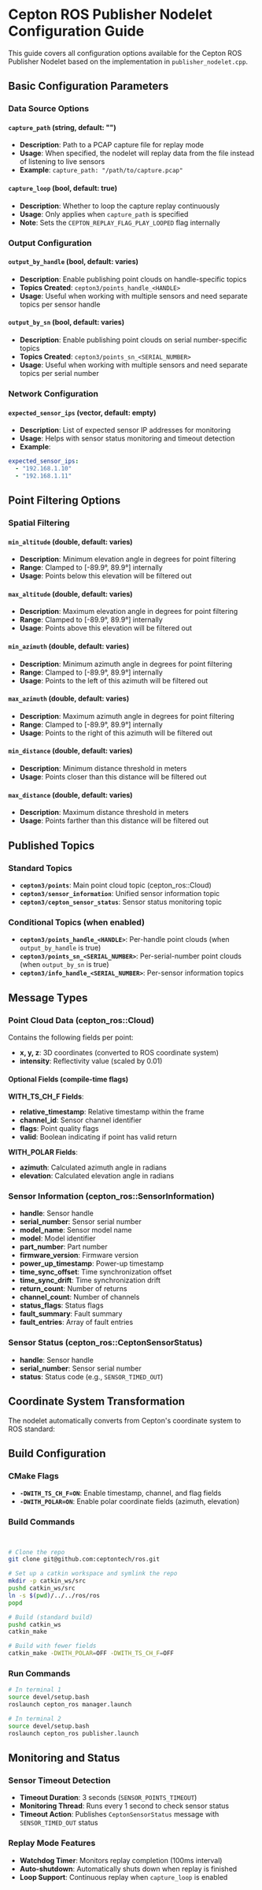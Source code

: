 # Cepton ROS Publisher Nodelet Configuration Guide

This guide covers all configuration options available for the Cepton ROS Publisher Nodelet based on the implementation in `publisher_nodelet.cpp`.

## Basic Configuration Parameters

### Data Source Options

#### `capture_path` (string, default: "")
- **Description**: Path to a PCAP capture file for replay mode
- **Usage**: When specified, the nodelet will replay data from the file instead of listening to live sensors
- **Example**: `capture_path: "/path/to/capture.pcap"`

#### `capture_loop` (bool, default: true)
- **Description**: Whether to loop the capture replay continuously
- **Usage**: Only applies when `capture_path` is specified
- **Note**: Sets the `CEPTON_REPLAY_FLAG_PLAY_LOOPED` flag internally

### Output Configuration

#### `output_by_handle` (bool, default: varies)
- **Description**: Enable publishing point clouds on handle-specific topics
- **Topics Created**: `cepton3/points_handle_<HANDLE>`
- **Usage**: Useful when working with multiple sensors and need separate topics per sensor handle

#### `output_by_sn` (bool, default: varies)
- **Description**: Enable publishing point clouds on serial number-specific topics
- **Topics Created**: `cepton3/points_sn_<SERIAL_NUMBER>`
- **Usage**: Useful when working with multiple sensors and need separate topics per serial number

### Network Configuration

#### `expected_sensor_ips` (vector<string>, default: empty)
- **Description**: List of expected sensor IP addresses for monitoring
- **Usage**: Helps with sensor status monitoring and timeout detection
- **Example**:
```yaml
expected_sensor_ips:
  - "192.168.1.10"
  - "192.168.1.11"
```

## Point Filtering Options

 
### Spatial Filtering

#### `min_altitude` (double, default: varies)
- **Description**: Minimum elevation angle in degrees for point filtering
- **Range**: Clamped to [-89.9°, 89.9°] internally
- **Usage**: Points below this elevation will be filtered out

#### `max_altitude` (double, default: varies)
- **Description**: Maximum elevation angle in degrees for point filtering
- **Range**: Clamped to [-89.9°, 89.9°] internally
- **Usage**: Points above this elevation will be filtered out

#### `min_azimuth` (double, default: varies)
- **Description**: Minimum azimuth angle in degrees for point filtering
- **Range**: Clamped to [-89.9°, 89.9°] internally
- **Usage**: Points to the left of this azimuth will be filtered out

#### `max_azimuth` (double, default: varies)
- **Description**: Maximum azimuth angle in degrees for point filtering
- **Range**: Clamped to [-89.9°, 89.9°] internally
- **Usage**: Points to the right of this azimuth will be filtered out

#### `min_distance` (double, default: varies)
- **Description**: Minimum distance threshold in meters
- **Usage**: Points closer than this distance will be filtered out

#### `max_distance` (double, default: varies)
- **Description**: Maximum distance threshold in meters
- **Usage**: Points farther than this distance will be filtered out

## Published Topics

### Standard Topics
- **`cepton3/points`**: Main point cloud topic (cepton_ros::Cloud)
- **`cepton3/sensor_information`**: Unified sensor information topic
- **`cepton3/cepton_sensor_status`**: Sensor status monitoring topic

### Conditional Topics (when enabled)
- **`cepton3/points_handle_<HANDLE>`**: Per-handle point clouds (when `output_by_handle` is true)
- **`cepton3/points_sn_<SERIAL_NUMBER>`**: Per-serial-number point clouds (when `output_by_sn` is true)
- **`cepton3/info_handle_<SERIAL_NUMBER>`**: Per-sensor information topics

## Message Types

### Point Cloud Data (cepton_ros::Cloud)
Contains the following fields per point:
- **x, y, z**: 3D coordinates (converted to ROS coordinate system)
- **intensity**: Reflectivity value (scaled by 0.01)

#### Optional Fields (compile-time flags)

**WITH_TS_CH_F Fields**:
- **relative_timestamp**: Relative timestamp within the frame
- **channel_id**: Sensor channel identifier  
- **flags**: Point quality flags
- **valid**: Boolean indicating if point has valid return

**WITH_POLAR Fields**:
- **azimuth**: Calculated azimuth angle in radians
- **elevation**: Calculated elevation angle in radians

### Sensor Information (cepton_ros::SensorInformation)
- **handle**: Sensor handle
- **serial_number**: Sensor serial number
- **model_name**: Sensor model name
- **model**: Model identifier
- **part_number**: Part number
- **firmware_version**: Firmware version
- **power_up_timestamp**: Power-up timestamp
- **time_sync_offset**: Time synchronization offset
- **time_sync_drift**: Time synchronization drift
- **return_count**: Number of returns
- **channel_count**: Number of channels
- **status_flags**: Status flags
- **fault_summary**: Fault summary
- **fault_entries**: Array of fault entries

### Sensor Status (cepton_ros::CeptonSensorStatus)
- **handle**: Sensor handle
- **serial_number**: Sensor serial number  
- **status**: Status code (e.g., `SENSOR_TIMED_OUT`)

## Coordinate System Transformation

The nodelet automatically converts from Cepton's coordinate system to ROS standard:

## Build Configuration

### CMake Flags
- **`-DWITH_TS_CH_F=ON`**: Enable timestamp, channel, and flag fields
- **`-DWITH_POLAR=ON`**: Enable polar coordinate fields (azimuth, elevation)

### Build Commands
```bash


# Clone the repo
git clone git@github.com:ceptontech/ros.git

# Set up a catkin workspace and symlink the repo
mkdir -p catkin_ws/src
pushd catkin_ws/src
ln -s $(pwd)/../../ros/ros
popd

# Build (standard build)
pushd catkin_ws
catkin_make

# Build with fewer fields
catkin_make -DWITH_POLAR=OFF -DWITH_TS_CH_F=OFF
```

### Run Commands
```bash
# In terminal 1
source devel/setup.bash
roslaunch cepton_ros manager.launch

# In terminal 2
source devel/setup.bash
roslaunch cepton_ros publisher.launch
```


## Monitoring and Status

### Sensor Timeout Detection
- **Timeout Duration**: 3 seconds (`SENSOR_POINTS_TIMEOUT`)
- **Monitoring Thread**: Runs every 1 second to check sensor status
- **Timeout Action**: Publishes `CeptonSensorStatus` message with `SENSOR_TIMED_OUT` status

### Replay Mode Features
- **Watchdog Timer**: Monitors replay completion (100ms interval)
- **Auto-shutdown**: Automatically shuts down when replay is finished
- **Loop Support**: Continuous replay when `capture_loop` is enabled

